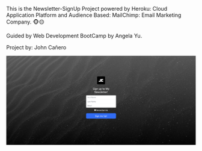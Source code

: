 This is the Newsletter-SignUp Project powered by Heroku: Cloud Application Platform and Audience Based: MailChimp: Email Marketing Company. 🐵🟡 

Guided by Web Development BootCamp by Angela Yu.

Project by: John Cañero

<img src="images/desktopView - NewsletterSignUp.png" alt="Newsletter-SignUp.jpg">